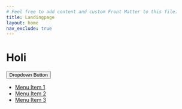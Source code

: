 ```yaml
---
# Feel free to add content and custom Front Matter to this file.
title: Landingpage
layout: home
nav_exclude: true
---
```

# Holi

<div class="dropdown">
 <button class="dropdown-trigger btn btn-primary">Dropdown Button</button>
 <ul class="dropdown-menu">
    <li><a href="#">Menu Item 1</a></li>
    <li><a href="#">Menu Item 2</a></li>
    <li><a href="#">Menu Item 3</a></li>
 </ul>
</div>

